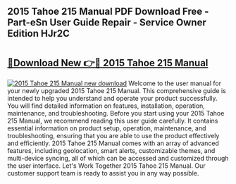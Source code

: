## 2015 Tahoe 215 Manual PDF Download Free - Part-eSn User Guide Repair - Service Owner Edition HJr2C

# <h2><a href="http://bc76583.oget.top/?id=2015+Tahoe+215+Manual">🔗Download New 👉🔴 2015 Tahoe 215 Manual</a></h2>

[![2015 Tahoe 215 Manual new download](https://i.imgur.com/5g1atiW.png)](http://bc76583.oget.top/?id=2015+Tahoe+215+Manual)
Welcome to the user manual for your newly upgraded 2015 Tahoe 215 Manual. This comprehensive guide is intended to help you understand and operate your product successfully. You will find detailed information on features, installation, operation, maintenance, and troubleshooting. Before you start using your 2015 Tahoe 215 Manual, we recommend reading this user guide carefully. It contains essential information on product setup, operation, maintenance, and troubleshooting, ensuring that you are able to use the product effectively and efficiently. 2015 Tahoe 215 Manual comes with an array of advanced features, including geolocation, smart alerts, customizable themes, and multi-device syncing, all of which can be accessed and customized through the user interface. Let's Work Together 2015 Tahoe 215 Manual. Our customer support team is ready to assist you in any way possible.
